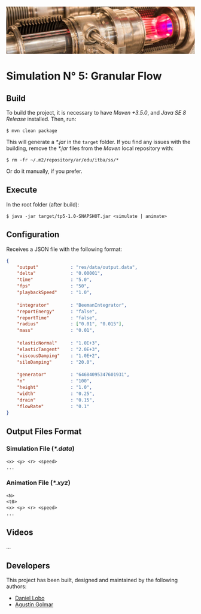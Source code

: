 ![...](res/image/readme-header.png)

# Simulation N° 5: Granular Flow

## Build

To build the project, it is necessary to have _Maven +3.5.0_, and
_Java SE 8 Release_ installed. Then, run:

```
$ mvn clean package
```

This will generate a _\*.jar_ in the `target` folder. If you find any issues
with the building, remove the _\*.jar_ files from the _Maven_ local
repository with:

```
$ rm -fr ~/.m2/repository/ar/edu/itba/ss/*
```

Or do it manually, if you prefer.

## Execute

In the root folder (after build):

```
$ java -jar target/tp5-1.0-SNAPSHOT.jar <simulate | animate>
```

## Configuration

Receives a JSON file with the following format:

```json
{
    "output"            : "res/data/output.data",
    "delta"             : "0.00001",
    "time"              : "5.0",
    "fps"               : "50",
    "playbackSpeed"     : "1.0",

    "integrator"        : "BeemanIntegrator",
    "reportEnergy"      : "false",
    "reportTime"        : "false",
    "radius"            : ["0.01", "0.015"],
    "mass"              : "0.01",

    "elasticNormal"     : "1.0E+3",
    "elasticTangent"    : "2.0E+3",
    "viscousDamping"    : "1.0E+2",
    "siloDamping"       : "20.0",

    "generator"         : "64684095347601931",
    "n"                 : "100",
    "height"            : "1.0",
    "width"             : "0.25",
    "drain"             : "0.15",
    "flowRate"          : "0.1"
}

```

## Output Files Format

### Simulation File (_\*.data_)

```
<x> <y> <r> <speed>
...
```

### Animation File (_\*.xyz_)

```
<N>
<t0>
<x> <y> <r> <speed>
...
```

## Videos

...

## Developers

This project has been built, designed and maintained by the following authors:

* [Daniel Lobo](https://github.com/lobo)
* [Agustín Golmar](https://github.com/agustin-golmar)
